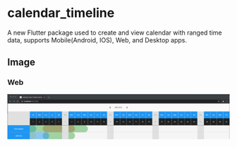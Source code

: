 # calendar_timeline

A new Flutter package used to create and view calendar with ranged time data, supports Mobile(Android, IOS), Web, and Desktop apps.

## Image

### Web
![alt text](https://github.com/alnaughty/calendar_data_timeline/blob/master/images/web-full.png)
